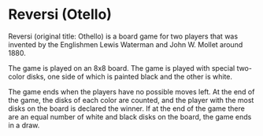 # Reversi (Otello)
Reversi (original title: Othello) is a board game for two players that was invented by the Englishmen Lewis Waterman and John W. Mollet around 1880.

The game is played on an 8x8 board. The game is played with special two-color disks, one side of which is painted black and the other is white.

The game ends when the players have no possible moves left. At the end of the game, the disks of each color are counted, and the player with the most disks on the board is declared the winner. If at the end of the game there are an equal number of white and black disks on the board, the game ends in a draw.
